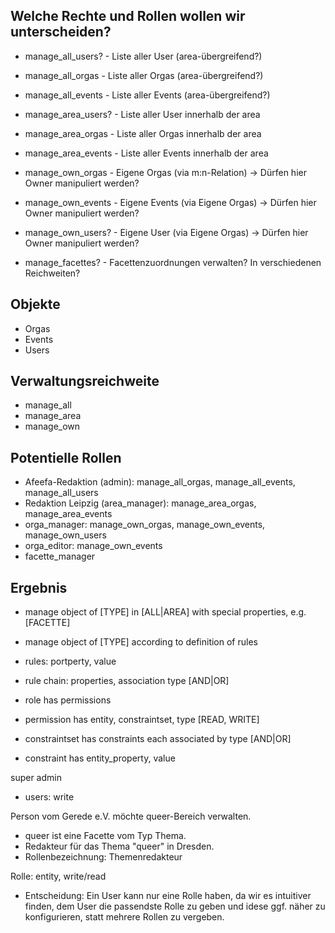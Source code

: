 ## Welche Rechte und Rollen wollen wir unterscheiden?

* manage_all_users? - Liste aller User (area-übergreifend?)
* manage_all_orgas - Liste aller Orgas (area-übergreifend?)
* manage_all_events - Liste aller Events (area-übergreifend?)
* manage_area_users? - Liste aller User innerhalb der area
* manage_area_orgas - Liste aller Orgas innerhalb der area
* manage_area_events - Liste aller Events innerhalb der area
* manage_own_orgas - Eigene Orgas (via m:n-Relation) → Dürfen hier Owner manipuliert werden?
* manage_own_events - Eigene Events (via Eigene Orgas) → Dürfen hier Owner manipuliert werden?
* manage_own_users? - Eigene User (via Eigene Orgas) → Dürfen hier Owner manipuliert werden?

* manage_facettes? - Facettenzuordnungen verwalten? In verschiedenen Reichweiten?

## Objekte

* Orgas
* Events
* Users

## Verwaltungsreichweite

* manage_all
* manage_area
* manage_own

## Potentielle Rollen

* Afeefa-Redaktion (admin): manage_all_orgas, manage_all_events, manage_all_users
* Redaktion Leipzig (area_manager): manage_area_orgas, manage_area_events
* orga_manager: manage_own_orgas, manage_own_events, manage_own_users
* orga_editor: manage_own_events
* facette_manager

## Ergebnis

* manage object of \[TYPE] in \[ALL|AREA] with special properties, e.g. \[FACETTE]
* manage object of \[TYPE] according to definition of rules

* rules: portperty, value
* rule chain: properties, association type \[AND|OR]

* role has permissions
* permission has entity, constraintset, type \[READ, WRITE]
* constraintset has constraints each associated by type \[AND|OR]
* constraint has entity_property, value

super admin 
* users: write

Person vom Gerede e.V. möchte queer-Bereich verwalten.
* queer ist eine Facette vom Typ Thema.
* Redakteur für das Thema "queer" in Dresden.
* Rollenbezeichnung: Themenredakteur

Rolle: entity, write/read

* Entscheidung: Ein User kann nur eine Rolle haben, da wir es intuitiver finden, 
    dem User die passendste Rolle zu geben und idese ggf. näher zu konfigurieren,
    statt mehrere Rollen zu vergeben.
